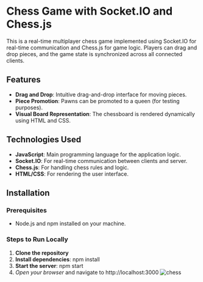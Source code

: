 # Chess Game with Socket.IO and Chess.js
This is a real-time multiplayer chess game implemented using Socket.IO for real-time communication and Chess.js for game logic. Players can drag and drop pieces, and the game state is synchronized across all connected clients.
## Features
- **Drag and Drop**: Intuitive drag-and-drop interface for moving pieces.
- **Piece Promotion**: Pawns can be promoted to a queen (for testing purposes).
- **Visual Board Representation**: The chessboard is rendered dynamically using HTML and CSS.
## Technologies Used

- **JavaScript**: Main programming language for the application logic.
- **Socket.IO**: For real-time communication between clients and server.
- **Chess.js**: For handling chess rules and logic.
- **HTML/CSS**: For rendering the user interface.
## Installation

### Prerequisites

- Node.js and npm installed on your machine.
### Steps to Run Locally

1. **Clone the repository**
2. **Install dependencies**: npm install
3. **Start the server**: npm start
4. *Open your browser* and navigate to http://localhost:3000
![chess](https://github.com/user-attachments/assets/34df2fb9-3d24-4ace-a8c4-c35050fdad20)

